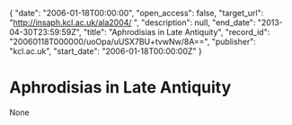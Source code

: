 {
  "date": "2006-01-18T00:00:00", 
  "open_access": false, 
  "target_url": "http://insaph.kcl.ac.uk/ala2004/ ", 
  "description": null, 
  "end_date": "2013-04-30T23:59:59Z", 
  "title": "Aphrodisias in Late Antiquity", 
  "record_id": "20060118T000000/uoOpa/uUSX7BU+tvwNw/8A==", 
  "publisher": "kcl.ac.uk", 
  "start_date": "2006-01-18T00:00:00Z"
}

# Aphrodisias in Late Antiquity

None
